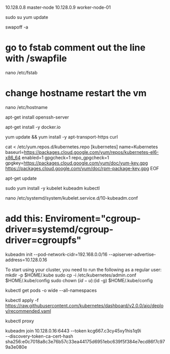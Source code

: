 
10.128.0.8 master-node
10.128.0.9 worker-node-01


sudo su
yum update

swapoff -a  
# go to fstab comment out the line with /swapfile
nano /etc/fstab

# change hostname restart the vm
nano /etc/hostname

apt-get install openssh-server

apt-get install -y docker.io

yum update && yum install -y apt-transport-https curl



cat <<EOF > /etc/yum.repos.d/kubernetes.repo
[kubernetes]
name=Kubernetes
baseurl=https://packages.cloud.google.com/yum/repos/kubernetes-el6-x86_64
enabled=1
gpgcheck=1
repo_gpgcheck=1
gpgkey=https://packages.cloud.google.com/yum/doc/yum-key.gpg https://packages.cloud.google.com/yum/doc/rpm-package-key.gpg
EOF

apt-get update

sudo yum install -y kubelet kubeadm kubectl

nano /etc/systemd/system/kubelet.service.d/10-kubeadm.conf
# add this: Enviroment="cgroup-driver=systemd/cgroup-driver=cgroupfs"

kubeadm init --pod-network-cidr=192.168.0.0/16 --apiserver-advertise-address=10.128.0.16

To start using your cluster, you need to run the following as a regular user:
  mkdir -p $HOME/.kube
  sudo cp -i /etc/kubernetes/admin.conf $HOME/.kube/config
  sudo chown $(id -u):$(id -g) $HOME/.kube/config

kubectl get pods -o wide --all-namespaces

kubectl apply -f https://raw.githubusercontent.com/kubernetes/dashboard/v2.0.0/aio/deploy/recommended.yaml

kubectl proxy

kubeadm join 10.128.0.16:6443 --token kcg667.c3cy45xy1his1q9i \
    --discovery-token-ca-cert-hash sha256:e0c7018a8c3e76b57c33ea44175d6951ebc639f5f384e7ecd86f7c979a3e080e
